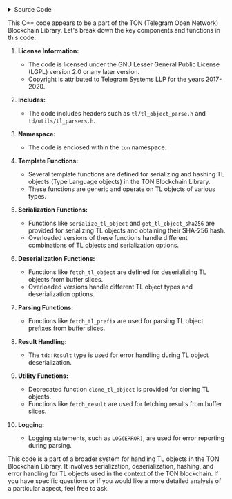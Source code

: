 <details>
  <summary>
    Source Code
  </summary>

  ```cpp

/*
    This file is part of TON Blockchain Library.

    TON Blockchain Library is free software: you can redistribute it and/or modify
    it under the terms of the GNU Lesser General Public License as published by
    the Free Software Foundation, either version 2 of the License, or
    (at your option) any later version.

    TON Blockchain Library is distributed in the hope that it will be useful,
    but WITHOUT ANY WARRANTY; without even the implied warranty of
    MERCHANTABILITY or FITNESS FOR A PARTICULAR PURPOSE.  See the
    GNU Lesser General Public License for more details.

    You should have received a copy of the GNU Lesser General Public License
    along with TON Blockchain Library.  If not, see <http://www.gnu.org/licenses/>.

    Copyright 2017-2020 Telegram Systems LLP
*/
#pragma once
#include "tl/tl_object_parse.h"
#include "td/utils/tl_parsers.h"

#include "crypto/common/bitstring.h"

namespace ton {

template <class Tp>
td::BufferSlice serialize_tl_object(const tl_object_ptr<Tp> &T, bool boxed) {
  return serialize_tl_object(T.get(), boxed);
}

template <class Tp>
td::BufferSlice serialize_tl_object(const tl_object_ptr<Tp> &T, bool boxed, td::BufferSlice &&suffix) {
  return serialize_tl_object(T.get(), boxed, std::move(suffix));
}

template <class Tp>
td::BufferSlice serialize_tl_object(const tl_object_ptr<Tp> &T, bool boxed, td::Slice suffix) {
  return serialize_tl_object(T.get(), boxed, std::move(suffix));
}

template <class Tp>
td::UInt256 get_tl_object_sha256(const tl_object_ptr<Tp> &T) {
  return get_tl_object_sha256(T.get());
}

template <class Tp>
td::Bits256 get_tl_object_sha_bits256(const tl_object_ptr<Tp> &T) {
  return get_tl_object_sha_bits256(T.get());
}

template <typename T>
td::Result<tl_object_ptr<std::enable_if_t<std::is_constructible<T>::value, T>>> fetch_tl_object(
    const td::BufferSlice &data, bool boxed) {
  td::TlBufferParser p(&data);
  tl_object_ptr<T> R;
  if (boxed) {
    R = TlFetchBoxed<TlFetchObject<T>, T::ID>::parse(p);
  } else {
    R = move_tl_object_as<T>(T::fetch(p));
  }
  p.fetch_end();
  if (p.get_status().is_ok()) {
    return std::move(R);
  } else {
    return p.get_status();
  }
}

template <typename T>
td::Result<tl_object_ptr<std::enable_if_t<!std::is_constructible<T>::value, T>>> fetch_tl_object(
    const td::BufferSlice &data, bool boxed) {
  CHECK(boxed);
  td::TlBufferParser p(&data);
  tl_object_ptr<T> R;
  R = move_tl_object_as<T>(T::fetch(p));
  p.fetch_end();
  if (p.get_status().is_ok()) {
    return std::move(R);
  } else {
    return p.get_status();
  }
}

template <typename T>
td::Result<tl_object_ptr<std::enable_if_t<std::is_constructible<T>::value, T>>> fetch_tl_object(td::Slice data,
                                                                                                bool boxed) {
  td::TlParser p(data);
  tl_object_ptr<T> R;
  if (boxed) {
    R = TlFetchBoxed<TlFetchObject<T>, T::ID>::parse(p);
  } else {
    R = move_tl_object_as<T>(T::fetch(p));
  }
  p.fetch_end();
  if (p.get_status().is_ok()) {
    return std::move(R);
  } else {
    return p.get_status();
  }
}

template <typename T>
td::Result<tl_object_ptr<std::enable_if_t<!std::is_constructible<T>::value, T>>> fetch_tl_object(td::Slice data,
                                                                                                 bool boxed) {
  CHECK(boxed);
  td::TlParser p(data);
  tl_object_ptr<T> R;
  R = move_tl_object_as<T>(T::fetch(p));
  p.fetch_end();
  if (p.get_status().is_ok()) {
    return std::move(R);
  } else {
    return p.get_status();
  }
}

template <typename T>
td::Result<tl_object_ptr<std::enable_if_t<std::is_constructible<T>::value, T>>> fetch_tl_prefix(td::BufferSlice &data,
                                                                                                bool boxed) {
  td::TlBufferParser p(&data);
  tl_object_ptr<T> R;
  if (boxed) {
    R = TlFetchBoxed<TlFetchObject<T>, T::ID>::parse(p);
  } else {
    R = move_tl_object_as<T>(T::fetch(p));
  }
  if (p.get_status().is_ok()) {
    data.confirm_read(data.size() - p.get_left_len());
    return std::move(R);
  } else {
    return p.get_status();
  }
}

template <typename T>
td::Result<tl_object_ptr<std::enable_if_t<!std::is_constructible<T>::value, T>>> fetch_tl_prefix(td::BufferSlice &data,
                                                                                                 bool boxed) {
  CHECK(boxed);
  td::TlBufferParser p(&data);
  tl_object_ptr<T> R;
  R = move_tl_object_as<T>(T::fetch(p));
  if (p.get_status().is_ok()) {
    data.confirm_read(data.size() - p.get_left_len());
    return std::move(R);
  } else {
    return p.get_status();
  }
}

template <class T>
[[deprecated]] tl_object_ptr<T> clone_tl_object(const tl_object_ptr<T> &obj) {
  auto B = serialize_tl_object(obj, true);
  auto R = fetch_tl_object<T>(std::move(B), true);
  R.ensure();
  return R.move_as_ok();
}

template <class T>
td::Result<typename T::ReturnType> fetch_result(td::Slice message, bool check_end = true) {
  td::TlParser parser(message);
  auto result = T::fetch_result(parser);

  if (check_end) {
    parser.fetch_end();
  }
  const char *error = parser.get_error();
  if (error != nullptr) {
    LOG(ERROR) << "Can't parse: " << td::format::as_hex_dump<4>(message);
    return td::Status::Error(500, td::Slice(error));
  }

  return std::move(result);
}

template <class T>
td::Result<typename T::ReturnType> fetch_result(const td::BufferSlice &message, bool check_end = true) {
  td::TlBufferParser parser(&message);
  auto result = T::fetch_result(parser);

  if (check_end) {
    parser.fetch_end();
  }
  const char *error = parser.get_error();
  if (error != nullptr) {
    LOG(ERROR) << "Can't parse: " << td::format::as_hex_dump<4>(message.as_slice());
    return td::Status::Error(500, td::Slice(error));
  }

  return std::move(result);
}

template <class Type, class... Args>
td::BufferSlice create_serialize_tl_object(Args &&... args) {
  Type object(std::forward<Args>(args)...);
  return serialize_tl_object(&object, true);
}

template <class Type, class... Args>
td::BufferSlice create_serialize_tl_object_suffix(td::Slice suffix, Args &&... args) {
  Type object(std::forward<Args>(args)...);
  return serialize_tl_object(&object, true, suffix);
}

template <class Type, class... Args>
auto create_hash_tl_object(Args &&... args) {
  Type object(std::forward<Args>(args)...);
  return get_tl_object_sha_bits256(&object);
}

}  // namespace ton


```
</details>


This C++ code appears to be a part of the TON (Telegram Open Network) Blockchain Library. Let's break down the key components and functions in this code:

1. **License Information:**
   - The code is licensed under the GNU Lesser General Public License (LGPL) version 2.0 or any later version.
   - Copyright is attributed to Telegram Systems LLP for the years 2017-2020.

2. **Includes:**
   - The code includes headers such as `tl/tl_object_parse.h` and `td/utils/tl_parsers.h`.

3. **Namespace:**
   - The code is enclosed within the `ton` namespace.

4. **Template Functions:**
   - Several template functions are defined for serializing and hashing TL objects (Type Language objects) in the TON Blockchain Library.
   - These functions are generic and operate on TL objects of various types.

5. **Serialization Functions:**
   - Functions like `serialize_tl_object` and `get_tl_object_sha256` are provided for serializing TL objects and obtaining their SHA-256 hash.
   - Overloaded versions of these functions handle different combinations of TL objects and serialization options.

6. **Deserialization Functions:**
   - Functions like `fetch_tl_object` are defined for deserializing TL objects from buffer slices.
   - Overloaded versions handle different TL object types and deserialization options.

7. **Parsing Functions:**
   - Functions like `fetch_tl_prefix` are used for parsing TL object prefixes from buffer slices.

8. **Result Handling:**
   - The `td::Result` type is used for error handling during TL object deserialization.

9. **Utility Functions:**
   - Deprecated function `clone_tl_object` is provided for cloning TL objects.
   - Functions like `fetch_result` are used for fetching results from buffer slices.

10. **Logging:**
    - Logging statements, such as `LOG(ERROR)`, are used for error reporting during parsing.

This code is a part of a broader system for handling TL objects in the TON Blockchain Library. It involves serialization, deserialization, hashing, and error handling for TL objects used in the context of the TON blockchain. If you have specific questions or if you would like a more detailed analysis of a particular aspect, feel free to ask.
